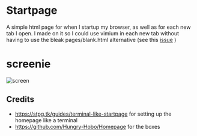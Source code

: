 # Startpage
A simple html page for when I startup my browser, as well as for each new tab I open. I made on it so I could use vimium in each new tab without having to use the bleak pages/blank.html alternative (see this [issue](https://github.com/philc/vimium/issues/1515) )

# screenie
<img src="https://i.imgur.com/YXYlpFg.png" alt="screen"/>

## Credits

- https://stpg.tk/guides/terminal-like-startpage for setting up the homepage like a terminal
- https://github.com/Hungry-Hobo/Homepage for the boxes
